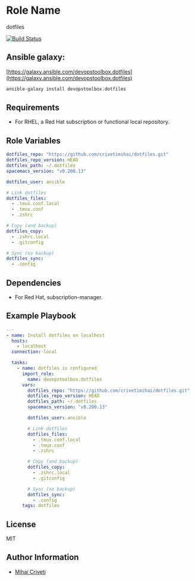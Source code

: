 Role Name
=========

dotfiles

[![Build Status](https://travis-ci.org/cmihai-ansible/dotfiles.svg?branch=master)](https://travis-ci.org/cmihai-ansible/dotfiles)

Ansible galaxy:
---------------

[https://galaxy.ansible.com/devopstoolbox.dotfiles](https://galaxy.ansible.com/devopstoolbox.dotfiles)

```bash
ansible-galaxy install devopstoolbox.dotfiles
```

Requirements
------------

- For RHEL, a Red Hat subscription or functional local repository.

Role Variables
--------------

```yaml
dotfiles_repo: "https://github.com/crivetimihai/dotfiles.git"
dotfiles_repo_version: HEAD
dotfiles_path: ~/.dotfiles
spacemacs_version: "v0.200.13"

dotfiles_user: ansible

# Link dotfiles
dotfiles_files:
  - .tmux.conf.local
  - .tmux.conf
  - .zshrc

# Copy (and backup)
dotfiles_copy:
  - .zshrc.local
  - .gitconfig

# Sync (no backup)
dotfiles_sync:
  - .config
```

Dependencies
------------

- For Red Hat, subscription-manager.

Example Playbook
----------------

```yaml
---
- name: Install dotfiles on localhost
  hosts:
    - localhost
  connection: local

  tasks:
    - name: dotfiles is configured
      import_role:
        name: devopstoolbox.dotfiles
      vars:
        dotfiles_repo: "https://github.com/crivetimihai/dotfiles.git"
        dotfiles_repo_version: HEAD
        dotfiles_path: ~/.dotfiles
        spacemacs_version: "v0.200.13"

        dotfiles_user: ansible

        # Link dotfiles
        dotfiles_files:
          - .tmux.conf.local
          - .tmux.conf
          - .zshrc

        # Copy (and backup)
        dotfiles_copy:
          - .zshrc.local
          - .gitconfig

        # Sync (no backup)
        dotfiles_sync:
          - .config
      tags: dotfiles
```

License
-------

MIT

Author Information
------------------

- [Mihai Criveti](https://www.linkedin.com/in/crivetimihai)

